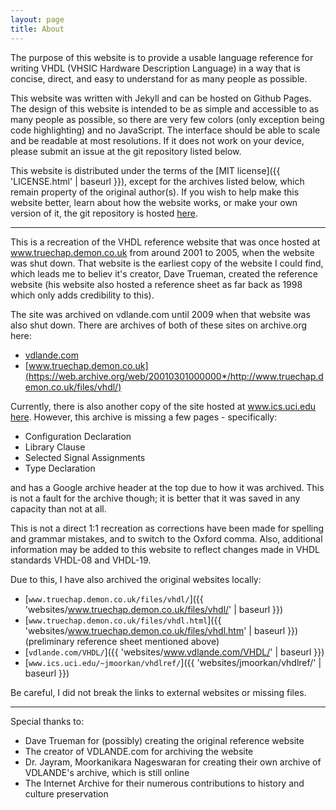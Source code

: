 ```yaml
---
layout: page
title: About
---
```


The purpose of this website is to provide a usable language reference for writing VHDL (VHSIC Hardware Description Language) in a way that is concise, direct, and easy to understand for as many people as possible.

This website was written with Jekyll and can be hosted on Github Pages. The design of this website is intended to be as simple and accessible to as many people as possible, so there are very few colors (only exception being code highlighting) and no JavaScript. The interface should be able to scale and be readable at most resolutions. If it does not work on your device, please submit an issue at the git repository listed below.

This website is distributed under the terms of the [MIT license]({{ 'LICENSE.html' | baseurl }}), except for the archives listed below, which remain property of the original author(s). If you wish to help make this website better, learn about how the website works, or make your own version of it, the git repository is hosted [here](https://github.com/nobodywasishere/vhdlref).

<!-- If the Github repository is gone, I'm sorry :( -->

---

This is a recreation of the VHDL reference website that was once hosted at www.truechap.demon.co.uk from around 2001 to 2005, when the website was shut down. That website is the earliest copy of the website I could find, which leads me to believ it's creator, Dave Trueman, created the reference website (his website also hosted a reference sheet as far back as 1998 which only adds credibility to this).

The site was archived on vdlande.com until 2009 when that website was also shut down. There are archives of both of these sites on archive.org here:
* [vdlande.com](https://web.archive.org/web/20090801000000*/http://www.vdlande.com/VHDL/)
* [www.truechap.demon.co.uk](https://web.archive.org/web/20010301000000*/http://www.truechap.demon.co.uk/files/vhdl/)

Currently, there is also another copy of the site hosted at www.ics.uci.edu [here](https://www.ics.uci.edu/~jmoorkan/vhdlref). However, this archive is missing a few pages - specifically:
* Configuration Declaration
* Library Clause
* Selected Signal Assignments
* Type Declaration

and has a Google archive header at the top due to how it was archived. This is not a fault for the archive though; it is better that it was saved in any capacity than not at all.

This is not a direct 1:1 recreation as corrections have been made for spelling and grammar mistakes, and to switch to the Oxford comma. Also, additional information may be added to this website to reflect changes made in VHDL standards VHDL-08 and VHDL-19.

Due to this, I have also archived the original websites locally:
* [`www.truechap.demon.co.uk/files/vhdl/`]({{ 'websites/www.truechap.demon.co.uk/files/vhdl/' | baseurl }})
* [`www.truechap.demon.co.uk/files/vhdl.html`]({{ 'websites/www.truechap.demon.co.uk/files/vhdl.htm' | baseurl }}) (preliminary reference sheet mentioned above)
* [`vdlande.com/VHDL/`]({{ 'websites/www.vdlande.com/VHDL/' | baseurl }})
* [`www.ics.uci.edu/~jmoorkan/vhdlref/`]({{ 'websites/jmoorkan/vhdlref/' | baseurl }})

Be careful, I did not break the links to external websites or missing files.

---

Special thanks to:
* Dave Trueman for (possibly) creating the original reference website
* The creator of VDLANDE.com for archiving the website
* Dr. Jayram, Moorkanikara Nageswaran for creating their own archive of VDLANDE's archive, which is still online
* The Internet Archive for their numerous contributions to history and culture preservation
